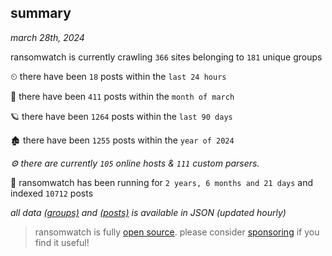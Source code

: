 
## summary
_march 28th, 2024_

ransomwatch is currently crawling `366` sites belonging to `181` unique groups

⏲ there have been `18` posts within the `last 24 hours`

🦈 there have been `411` posts within the `month of march`

🪐 there have been `1264` posts within the `last 90 days`

🏚 there have been `1255` posts within the `year of 2024`

_⚙️ there are currently `105` online hosts & `111` custom parsers._

🦕 ransomwatch has been running for `2 years, 6 months and 21 days` and indexed `10712` posts

_all data  [(groups)](http://ransomwhat.telemetry.ltd/groups) and [(posts)](http://ransomwhat.telemetry.ltd/posts) is available in JSON (updated hourly)_

> ransomwatch is fully [open source](https://github.com/joshhighet/ransomwatch#ransomwatch--). please consider [sponsoring](https://github.com/sponsors/joshhighet) if you find it useful!
